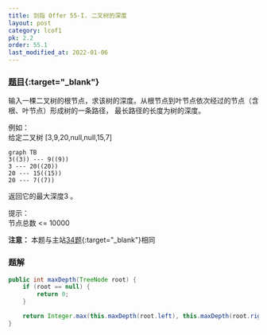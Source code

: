 ```yaml
---
title: 剑指 Offer 55-I. 二叉树的深度
layout: post
category: lcof1
pk: 2.2
order: 55.1
last_modified_at: 2022-01-06
---
```


### [题目](https://leetcode.cn/problems/er-cha-shu-de-shen-du-lcof/){:target="_blank"}

输入一棵二叉树的根节点，求该树的深度。从根节点到叶节点依次经过的节点（含根、叶节点）形成树的一条路径，
最长路径的长度为树的深度。

例如：  
给定二叉树 [3,9,20,null,null,15,7]

```mermaid
graph TB
3((3)) --- 9((9))
3 --- 20((20))
20 --- 15((15))
20 --- 7((7))
```

返回它的最大深度3 。



提示：  
节点总数 <= 10000

**注意：** 本题与主站[34题](https://leetcode.cn/problems/maximum-depth-of-binary-tree/){:target="_blank"}相同

### 题解

```java
public int maxDepth(TreeNode root) {
    if (root == null) {
        return 0;
    }

    return Integer.max(this.maxDepth(root.left), this.maxDepth(root.right)) + 1;
}
```